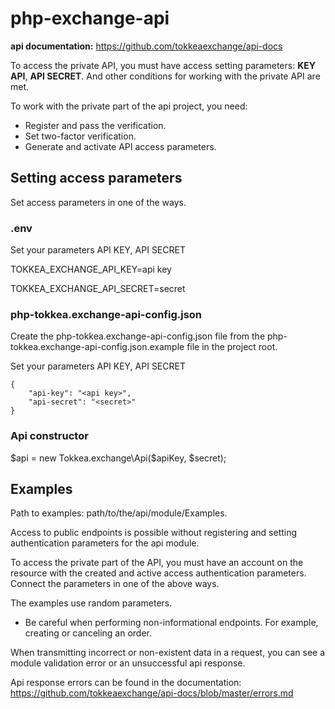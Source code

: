 # php-exchange-api


**api documentation:**  <https://github.com/tokkeaexchange/api-docs>


To access the private API, you must have access setting parameters: **KEY API**, **API SECRET**. And other conditions for working with the private API are met.

To work with the private part of the api project, you need:

* Register and pass the verification.
* Set two-factor verification.
* Generate and activate API access parameters.


## Setting access parameters

Set access parameters in one of the ways.

### .env

Set your parameters API KEY, API SECRET

TOKKEA_EXCHANGE_API_KEY=api key

TOKKEA_EXCHANGE_API_SECRET=secret

### php-tokkea.exchange-api-config.json

Сreate the php-tokkea.exchange-api-config.json file from the php-tokkea.exchange-api-config.json.example file in the project root.

Set your parameters  API KEY, API SECRET 

```$json
{
    "api-key": "<api key>",
    "api-secret": "<secret>"
}
```

### Api constructor

$api = new Tokkea.exchange\Api($apiKey, $secret);

## Examples

Path to examples:  path/to/the/api/module/Examples.

Access to public endpoints is possible without registering and setting authentication parameters for the api module.

To access the private part of the API, you must have an account on the resource with the created and active access authentication parameters.
Connect the parameters in one of the above ways.

The examples use random parameters.

* Be careful when performing non-informational endpoints. For example, creating or canceling an order.

When transmitting incorrect or non-existent data in a request, you can see a module validation error or an unsuccessful api response.

Api response errors can be found in the documentation: <https://github.com/tokkeaexchange/api-docs/blob/master/errors.md>
